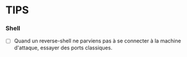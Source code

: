 # TIPS

### Shell

* [ ] Quand un reverse-shell ne parviens pas à se connecter à la machine d'attaque, essayer des ports classiques.

